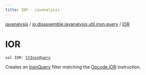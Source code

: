 ```yaml
---
title: IOR - javanalysis
---
```


[javanalysis](../index.html) / [io.disassemble.javanalysis.util.insn.query](index.html) / [IOR](./-i-o-r.html)

# IOR

`val IOR: `[`CtInsnQuery`](-ct-insn-query/index.html)

Creates an [InsnQuery](-insn-query/index.html) filter matching the [Opcode.IOR](#) instruction.

